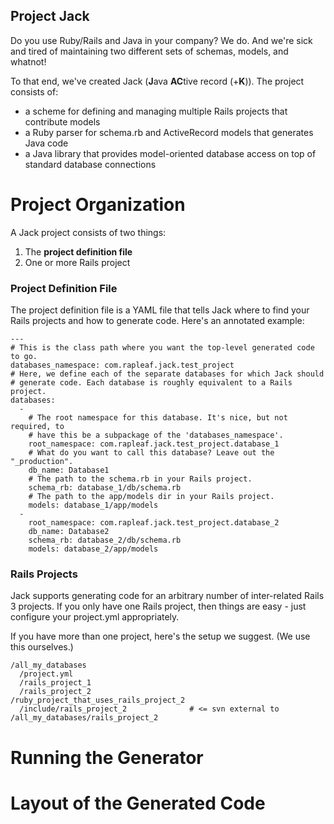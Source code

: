 Project Jack
------------

Do you use Ruby/Rails and Java in your company? We do. And we're sick and tired of maintaining two different sets of schemas, models, and whatnot!

To that end, we've created Jack (**J**ava **AC**tive record (+**K**)). The project consists of:

- a scheme for defining and managing multiple Rails projects that contribute models
- a Ruby parser for schema.rb and ActiveRecord models that generates Java code
- a Java library that provides model-oriented database access on top of standard database connections

Project Organization
====

A Jack project consists of two things:

1. The **project definition file**
1. One or more Rails project

### Project Definition File ###

The project definition file is a YAML file that tells Jack where to find your Rails projects and how to generate code. Here's an annotated example:

    ---
    # This is the class path where you want the top-level generated code to go.
    databases_namespace: com.rapleaf.jack.test_project
    # Here, we define each of the separate databases for which Jack should 
    # generate code. Each database is roughly equivalent to a Rails project.
    databases: 
      -
        # The root namespace for this database. It's nice, but not required, to
        # have this be a subpackage of the 'databases_namespace'.
        root_namespace: com.rapleaf.jack.test_project.database_1
        # What do you want to call this database? Leave out the "_production". 
        db_name: Database1
        # The path to the schema.rb in your Rails project.
        schema_rb: database_1/db/schema.rb
        # The path to the app/models dir in your Rails project.
        models: database_1/app/models
      -
        root_namespace: com.rapleaf.jack.test_project.database_2
        db_name: Database2
        schema_rb: database_2/db/schema.rb
        models: database_2/app/models

### Rails Projects ###

Jack supports generating code for an arbitrary number of inter-related Rails 3 projects. If you only have one Rails project, then things are easy - just configure your project.yml appropriately.

If you have more than one project, here's the setup we suggest. (We use this ourselves.)

    /all_my_databases
      /project.yml 
      /rails_project_1
      /rails_project_2
    /ruby_project_that_uses_rails_project_2
      /include/rails_project_2              # <= svn external to /all_my_databases/rails_project_2


Running the Generator
====

Layout of the Generated Code
====